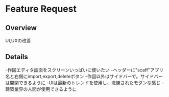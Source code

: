 # Feature Request

## Overview
UI,UXの改善

## Details
-作図エディタ画面をスクリーンいっぱいに使いたい
-ヘッダーに"scaff"アプリ名と右側にimport,export,deleteボタン
-作図以外はサイドバーで。サイドバーは開閉できるように
-UIは最新のトレンドを使用し、洗練されたモダンな感じ
-建築業界の人間が使用できるように